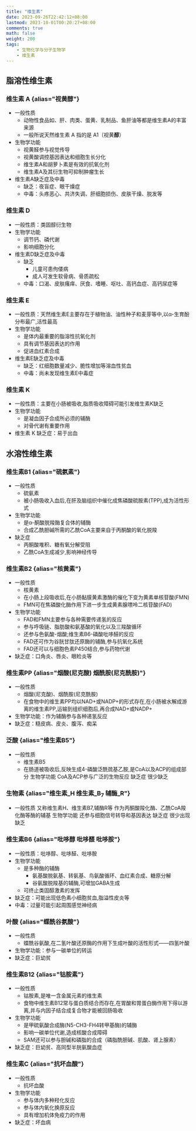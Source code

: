 ```yaml
---
title: "维生素"
date: 2023-09-26T22:42:12+08:00
lastmod: 2023-10-01T00:20:27+08:00
comments: true
math: false
weight: 200
tags:
    - 生物化学与分子生物学
    - 维生素
---
```


## 脂溶性维生素

### 维生素 A {alias="视黄醇"}

- 一般性质
    - 动物性食品如、肝、肉类、蛋黄、乳制品、鱼肝油等都是维生素A的丰富来源
    - 一般所说天然维生素 A 指的是 A1（视黄**醇**）
- 生物学功能
    - 视黄醛参与视觉传导
    - 视黄酸调控基因表达和细胞生长分化
    - 维生素A和胡萝卜素是有效的抗氧化剂
    - 维生素A及其衍生物可抑制肿瘤生长
- 维生素A缺乏症及中毒
    - 缺乏：夜盲症、眼干燥症
    - 中毒：头疼恶心、共济失调、肝细胞损伤、皮肤干燥、脱发等

### 维生素 D

- 一般性质：类固醇衍生物
- 生物学功能
    - 调节钙、磷代谢
    - 影响细胞分化
- 维生素D缺乏症及中毒
    - 缺乏
        - 儿童可患佝偻病
        - 成人可发生软骨病、骨质疏松
    - 中毒：口渴、皮肤瘙痒、厌食、嗜睡、呕吐、高钙血症、高钙尿症等

### 维生素 E

- 一般性质：天然维生素E主要存在于植物油、油性种子和麦芽等中,以α-生育酚分布最广,活性最高
- 生物学功能
    - 是体内最重要的脂溶性抗氧化剂
    - 具有调节基因表达的作用
    - 促进血红素合成
- 维生素E缺乏症及中毒
    - 缺乏：红细胞数量减少、脆性增加等溶血性贫血
    - 中毒：尚未发现维生素E中毒症

### 维生素 K

- 一般性质：主要在小肠被吸收,脂质吸收障碍可能引发维生素K缺乏
- 生物学功能
    - 是凝血因子合成所必须的辅酶
    - 对骨代谢有重要作用
- 维生素 K 缺乏症：易于出血

## 水溶性维生素

### 维生素B1 {alias="硫氨素"}

- 一般性质
    - 硫氨素
    - 被小肠吸收入血后,在肝及脑组织中催化成焦磷酸硫胺素(TPP),成为活性形式
- 生物学功能
    - 是α-酮酸脱羧酶复合体的辅酶
    - 合成乙酰胆碱所需的乙酰CoA主要来自于丙酮酸的氧化脱羧
- 缺乏症
    - 丙酮酸堆积、糖有氧分解受阻
    - 乙酰CoA生成减少,影响神经传导

### 维生素B2 {alias="核黄素"}

- 一般性质
    - 核黄素
    - 在小肠上段吸收后,在小肠黏膜黄素激酶的催化下变为黄素单核苷酸(FMN)
    - FMN可在焦磷酸化酶作用下进一步生成黄素腺嘌呤二核苷酸(FAD)
- 生物学功能
    - FAD和FMN主要参与各种需要传递氢的反应
    - 参与呼吸链、脂肪酸和氨基酸的氧化以及三羧酸循环
    - 还参与色氨酸-烟酸;维生素B6-磷酸吡哆醛的反应
    - FAD还可作为谷胱甘肽还原酶的辅酶,参与抗氧化系统
    - FAD还可以与细胞色素P450结合,参与药物代谢
- 缺乏症：口角炎、唇炎、眼睑炎等

### 维生素PP {alias="烟酸(尼克酸) 烟酰胺(尼克酰胺)"}

- 一般性质
    - 烟酸(尼克酸)、烟酰胺(尼克酰胺)
    - 在食物中的维生素PP均以NAD+或NADP+的形式存在,在小肠被水解成游离的维生素PP,运输到组织细胞后,再合成NAD+或NADP+
- 生物学功能：作为辅酶参与各种递氢反应
- 缺乏症：糙皮病、皮炎、腹泻、痴呆

### 泛酸 {alias="维生素B5"}

- 一般性质
    - 维生素B5
    - 在肠道被吸收后,反映生成4-磷酸泛酰巯基乙胺,是CoA以及ACP的组成部分
生物学功能
 CoA及ACP参与广泛的生物反应
缺乏症
 很少缺乏

### 生物素 {alias="维生素\_H 维生素\_B<sub>7</sub> 辅酶\_R"}

- 一般性质
 又称维生素H、维生素B7,辅酶R等
作为丙酮酸羧化酶、乙酰CoA羧化酶等酶的辅基
 生物学功能
还参与细胞信号转导和基因表达
缺乏症
 很少出现缺乏

### 维生素B6 {alias="吡哆醇 吡哆醛 吡哆胺"}

- 一般性质：吡哆醇、吡哆醛、吡哆胺
- 生物学功能
    - 是多种酶的辅酶
        - 氨基酸脱氨基、转氨基、鸟氨酸循环、血红素合成、糖原分解
        - 谷氨酸脱羧基的辅酶,可增加GABA生成
    - 可终止类固醇激素的发挥
- 缺乏症：可能出现低色素小细胞贫血,脂溢性皮炎等
- 中毒：过量可能引起周围感觉神经病

### 叶酸 {alias="蝶酰谷氨酸"}

- 一般性质
    - 蝶酰谷氨酸,在二氢叶酸还原酶的作用下生成叶酸的活性形式——四氢叶酸
- 生物学功能：参与一碳单位的转运
- 缺乏症：巨幼贫

### 维生素B12 {alias="钴胺素"}

- 一般性质
    - 钴胺素,是唯一含金属元素的维生素
    - 食物中维生素B12常与蛋白质结合而存在,在胃酸和胃蛋白酶作用下得以游离,并与内因子结合成复合物才能被回肠吸收
- 生物学功能
    - 是甲硫氨酸合成酶(N5-CH3-FH4转甲基酶)的辅酶
    - 影响一碳单位代谢,造成核酸合成障碍
    - SAM还可以参与胆碱和磷脂的合成（磷脂酰胆碱、肌酸、肾上腺素）
- 缺乏症：巨幼贫、高同型半胱氨酸血症

### 维生素C {alias="抗坏血酸"}

- 一般性质
    - 抗坏血酸
- 生物学功能
    - 参与体内多种羟化反应
    - 参与体内氧化换原反应
    - 具有增加机体免疫力的作用
- 缺乏症：坏血病

